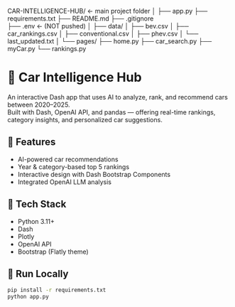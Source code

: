 CAR-INTELLIGENCE-HUB/      ← main project folder
│
├── app.py
├── requirements.txt
├── README.md
├── .gitignore             
├── .env                   ← (NOT pushed)
│
├── data/
│   ├── bev.csv
│   ├── car_rankings.csv
│   ├── conventional.csv
│   ├── phev.csv
│   └── last_updated.txt
│
└── pages/
    ├── home.py
    ├── car_search.py
    ├── myCar.py
    └── rankings.py


# 🚗 Car Intelligence Hub

An interactive Dash app that uses AI to analyze, rank, and recommend cars between 2020–2025.  
Built with Dash, OpenAI API, and pandas — offering real-time rankings, category insights, and personalized car suggestions.

## 🌟 Features
- AI-powered car recommendations
- Year & category-based top 5 rankings
- Interactive design with Dash Bootstrap Components
- Integrated OpenAI LLM analysis

## 🧰 Tech Stack
- Python 3.11+
- Dash
- Plotly
- OpenAI API
- Bootstrap (Flatly theme)

## 🚀 Run Locally
```bash
pip install -r requirements.txt
python app.py
